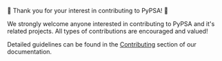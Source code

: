 <!--
SPDX-FileCopyrightText: PyPSA Contributors

SPDX-License-Identifier: MIT
-->

🎉 Thank you for your interest in contributing to PyPSA! 🎉

We strongly welcome anyone interested in contributing to PyPSA and it's related projects. All types of contributions are encouraged and valued!

Detailed guidelines can be found in the [Contributing](https://docs.pypsa.org/latest/contributing/contributing/) section of our documentation.
